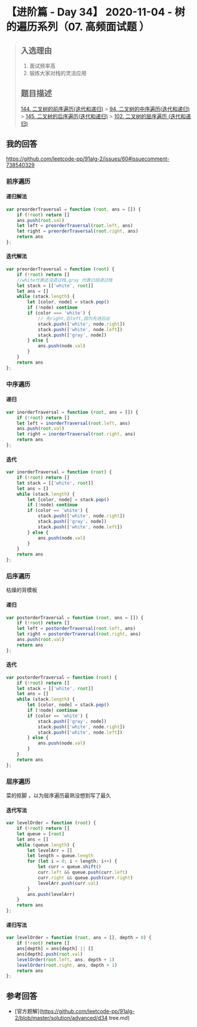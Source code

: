 # 【进阶篇 - Day 34】 2020-11-04 - 树的遍历系列（07. 高频面试题 ）

> ## 入选理由
>
> 1. 面试频率高
> 2. 锻炼大家对栈的灵活应用
>
> ## 题目描述
>
> [144. 二叉树的前序遍历(迭代和递归)](https://leetcode-cn.com/problems/binary-tree-preorder-traversal/) > [94. 二叉树的中序遍历(迭代和递归)](https://leetcode-cn.com/problems/binary-tree-inorder-traversal/) > [145. 二叉树的后序遍历(迭代和递归)](https://leetcode-cn.com/problems/binary-tree-postorder-traversal/) > [102. 二叉树的层序遍历 (迭代和递归)](https://leetcode-cn.com/problems/binary-tree-level-order-traversal/)

## 我的回答

https://github.com/leetcode-pp/91alg-2/issues/60#issuecomment-738540329

### 前序遍历

#### 递归解法

```JavaScript
var preorderTraversal = function (root, ans = []) {
    if (!root) return []
    ans.push(root.val)
    let left = preorderTraversal(root.left, ans)
    let right = preorderTraversal(root.right, ans)
    return ans
};
```

#### 迭代解法

```JavaScript
var preorderTraversal = function (root) {
    if (!root) return []
    //white代表还没进过栈,gray 代表已经进过栈
    let stack = [['white', root]]
    let ans = []
    while (stack.length) {
        let [color, node] = stack.pop()
        if (!node) continue
        if (color === 'white') {
            // 先right,后left,因为先进后出
            stack.push(['white', node.right])
            stack.push(['white', node.left])
            stack.push(['gray', node])
        } else {
            ans.push(node.val)
        }
    }
    return ans
};
```

### 中序遍历

#### 递归

```JavaScript
var inorderTraversal = function (root, ans = []) {
    if (!root) return []
    let left = inorderTraversal(root.left, ans)
    ans.push(root.val)
    let right = inorderTraversal(root.right, ans)
    return ans
};
```

#### 迭代

```JavaScript
var inorderTraversal = function (root) {
    if (!root) return []
    let stack = [['white', root]]
    let ans = []
    while (stack.length) {
        let [color, node] = stack.pop()
        if (!node) continue
        if (color == 'white') {
            stack.push(['white', node.right])
            stack.push(['gray', node])
            stack.push(['white', node.left])
        } else {
            ans.push(node.val)
        }
    }
    return ans
};
```

### 后序遍历

枯燥的背模板

#### 递归

```JavaScript
var postorderTraversal = function (root, ans = []) {
    if (!root) return []
    let left = postorderTraversal(root.left, ans)
    let right = postorderTraversal(root.right, ans)
    ans.push(root.val)
    return ans
};
```

#### 迭代

```JavaScript
var postorderTraversal = function (root) {
    if (!root) return []
    let stack = [['white', root]]
    let ans = []
    while (stack.length) {
        let [color, node] = stack.pop()
        if (!node) continue
        if (color == 'white') {
            stack.push(['gray', node])
            stack.push(['white', node.right])
            stack.push(['white', node.left])
        } else {
            ans.push(node.val)
        }
    }
    return ans
};
```

### 层序遍历

菜的抠脚 ，以为层序遍历最熟没想到写了最久

#### 迭代写法

```JavaScript
var levelOrder = function (root) {
    if (!root) return []
    let queue = [root]
    let ans = []
    while (queue.length) {
        let levelArr = []
        let length = queue.length
        for (let i = 0; i < length; i++) {
            let curr = queue.shift()
            curr.left && queue.push(curr.left)
            curr.right && queue.push(curr.right)
            levelArr.push(curr.val)
        }
        ans.push(levelArr)
    }
    return ans
};
```

#### 递归写法

```JavaScript
var levelOrder = function (root, ans = [], depth = 0) {
    if (!root) return []
    ans[depth] = ans[depth] || []
    ans[depth].push(root.val)
    levelOrder(root.left, ans, depth + 1)
    levelOrder(root.right, ans, depth + 1)
    return ans
};
```

## 参考回答

- [官方题解](https://github.com/leetcode-pp/91alg-2/blob/master/solution/advanced/d34 tree.md)
